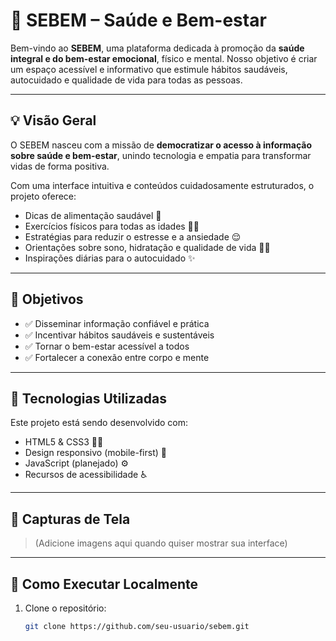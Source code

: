 # 🌿 SEBEM – Saúde e Bem-estar

Bem-vindo ao **SEBEM**, uma plataforma dedicada à promoção da **saúde integral e do bem-estar emocional**, físico e mental. Nosso objetivo é criar um espaço acessível e informativo que estimule hábitos saudáveis, autocuidado e qualidade de vida para todas as pessoas.

---

## 💡 Visão Geral

O SEBEM nasceu com a missão de **democratizar o acesso à informação sobre saúde e bem-estar**, unindo tecnologia e empatia para transformar vidas de forma positiva.

Com uma interface intuitiva e conteúdos cuidadosamente estruturados, o projeto oferece:

- Dicas de alimentação saudável 🍎  
- Exercícios físicos para todas as idades 🏃‍♂️  
- Estratégias para reduzir o estresse e a ansiedade 😌  
- Orientações sobre sono, hidratação e qualidade de vida 🌙💧  
- Inspirações diárias para o autocuidado ✨  

---

## 🎯 Objetivos

- ✅ Disseminar informação confiável e prática
- ✅ Incentivar hábitos saudáveis e sustentáveis
- ✅ Tornar o bem-estar acessível a todos
- ✅ Fortalecer a conexão entre corpo e mente

---

## 🧱 Tecnologias Utilizadas

Este projeto está sendo desenvolvido com:

- HTML5 & CSS3 📄🎨  
- Design responsivo (mobile-first) 📱  
- JavaScript (planejado) ⚙️  
- Recursos de acessibilidade ♿

---

## 📸 Capturas de Tela

> (Adicione imagens aqui quando quiser mostrar sua interface)

---

## 🚀 Como Executar Localmente

1. Clone o repositório:
   ```bash
   git clone https://github.com/seu-usuario/sebem.git
